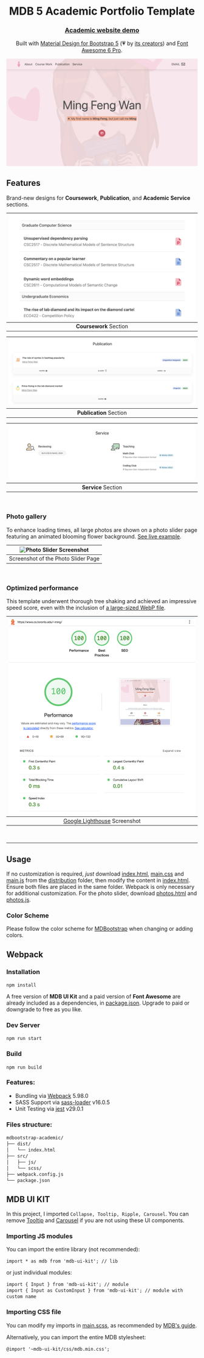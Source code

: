 <div align="center">

<h1>MDB 5 Academic Portfolio Template</h1>
<h3><a target="_blank" href="https://www.cs.toronto.edu/~ming/">Academic website demo</a></h3>

Built with [Material Design for Bootstrap 5](https://github.com/mdbootstrap/mdb-ui-kit/)
(💗 by [its creators](https://www.facebook.com/share/p/zwKH5b8mkEDddha3/))
and [Font Awesome 6 Pro](https://fontawesome.com/).

[![Home Page Screenshot](screenshots/home_screenshot.png)](https://www.cs.toronto.edu/~ming/)
</div>

## Features

Brand-new designs for **Coursework**, **Publication**, and **Academic Service** sections.

| ![Course Work Section Screenshot](screenshots/course_work_screenshot.png) | 
|:-------------------------------------------------------------------------:| 
|                          **Coursework** Section                           |

| ![Publication Section Screenshot](screenshots/publication_screenshot.png) | 
|:-------------------------------------------------------------------------:| 
|                          **Publication** Section                          |

| ![Service Section Screenshot](screenshots/service_screenshot.png) | 
|:-----------------------------------------------------------------:| 
|                        **Service** Section                        |

<br>

### Photo gallery

To enhance loading times, all large photos are shown on a photo slider page featuring an animated blooming flower 
background. [See live example](https://www.cs.toronto.edu/~ming/photos.html).

| ![Photo Slider Screenshot](screenshots/photo_slider.png) | 
|:--------------------------------------------------------:| 
|           Screenshot of the Photo Slider Page            |

<br>

### Optimized performance

This template underwent thorough tree shaking and achieved an impressive speed score, even with the inclusion of
[a large-sized WebP file](https://www.cs.toronto.edu/~ming/pics/drawing.webp).

|         ![Google Lighthouse Screenshot](screenshots/performance.png)          |
|:-----------------------------------------------------------------------------:|
| [Google Lighthouse](https://developer.chrome.com/docs/lighthouse/) Screenshot |

<br>

___

## Usage

If no customization is required, *just* download [index.html](dist/index.html), [main.css](dist/main.css) and [main.js](dist/main.js) from the
[distribution](/dist) folder, then modify the content in [index.html](dist/index.html). Ensure both files are placed in
the same folder. Webpack is only necessary for additional customization. For the photo slider, download
[photos.html](/dist/photos.html) and [photos.js](/dist/photos.js).

### Color Scheme

Please follow the color scheme for [MDBootstrap](https://mdbootstrap.com/docs/standard/content-styles/colors/) when
changing or adding colors.

## Webpack

### Installation

```
npm install
```

A free version of **MDB UI Kit** and a paid version of **Font Awesome** are already included as a dependencies, in
[package.json](package.json).
Upgrade to paid or downgrade to free as you like.

### Dev Server

```
npm run start
```

### Build

```
npm run build
```

### Features:

* Bundling via [Webpack](https://github.com/webpack/webpack) 5.98.0
* SASS Support via [sass-loader](https://github.com/webpack-contrib/sass-loader) v16.0.5
* Unit Testing via [jest](https://github.com/facebook/jest) v29.0.1

### Files structure:

```
mdbootstrap-academic/
├── dist/
│   └── index.html
├── src/
│   ├── js/
│   └── scss/
├── webpack.config.js
└── package.json
```

## MDB UI KIT

In this project, I imported `Collapse, Tooltip, Ripple, Carousel`. You can
remove [Tooltip](https://mdbootstrap.com/docs/standard/components/tooltips/) and
[Carousel](https://mdbootstrap.com/docs/standard/components/carousel/) if you are not using these UI components.

### Importing JS modules

You can import the entire library (not recommended):

```
import * as mdb from 'mdb-ui-kit'; // lib
```

or just individual modules:

```
import { Input } from 'mdb-ui-kit'; // module
import { Input as CustomInput } from 'mdb-ui-kit'; // module with custom name
```

### Importing CSS file

You can modify my imports in [main.scss](src/scss/main.scss), as recommended by
[MDB's guide](https://mdbootstrap.com/docs/standard/getting-started/optimization/).

Alternatively, you can import the entire MDB stylesheet:

```
@import '~mdb-ui-kit/css/mdb.min.css';
```